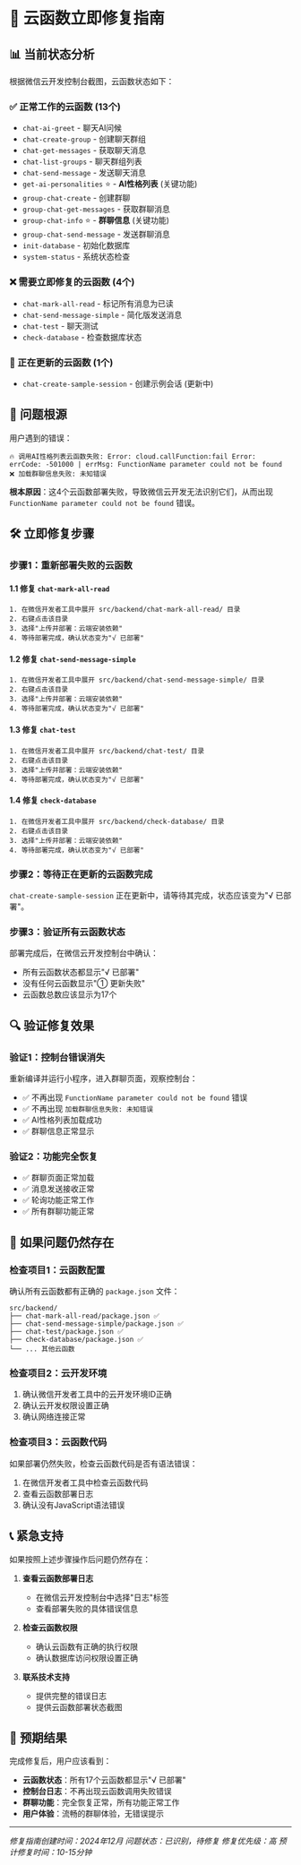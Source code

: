 # 🚨 云函数立即修复指南

## 📊 当前状态分析

根据微信云开发控制台截图，云函数状态如下：

### ✅ 正常工作的云函数 (13个)
- `chat-ai-greet` - 聊天AI问候
- `chat-create-group` - 创建聊天群组
- `chat-get-messages` - 获取聊天消息
- `chat-list-groups` - 聊天群组列表
- `chat-send-message` - 发送聊天消息
- `get-ai-personalities` ⭐ - **AI性格列表** (关键功能)
- `group-chat-create` - 创建群聊
- `group-chat-get-messages` - 获取群聊消息
- `group-chat-info` ⭐ - **群聊信息** (关键功能)
- `group-chat-send-message` - 发送群聊消息
- `init-database` - 初始化数据库
- `system-status` - 系统状态检查

### ❌ 需要立即修复的云函数 (4个)
- `chat-mark-all-read` - 标记所有消息为已读
- `chat-send-message-simple` - 简化版发送消息
- `chat-test` - 聊天测试
- `check-database` - 检查数据库状态

### 🔄 正在更新的云函数 (1个)
- `chat-create-sample-session` - 创建示例会话 (更新中)

## 🎯 问题根源

用户遇到的错误：
```
🔥 调用AI性格列表云函数失败: Error: cloud.callFunction:fail Error: errCode: -501000 | errMsg: FunctionName parameter could not be found
❌ 加载群聊信息失败: 未知错误
```

**根本原因**：这4个云函数部署失败，导致微信云开发无法识别它们，从而出现 `FunctionName parameter could not be found` 错误。

## 🛠️ 立即修复步骤

### 步骤1：重新部署失败的云函数

#### 1.1 修复 `chat-mark-all-read`
```
1. 在微信开发者工具中展开 src/backend/chat-mark-all-read/ 目录
2. 右键点击该目录
3. 选择"上传并部署：云端安装依赖"
4. 等待部署完成，确认状态变为"√ 已部署"
```

#### 1.2 修复 `chat-send-message-simple`
```
1. 在微信开发者工具中展开 src/backend/chat-send-message-simple/ 目录
2. 右键点击该目录
3. 选择"上传并部署：云端安装依赖"
4. 等待部署完成，确认状态变为"√ 已部署"
```

#### 1.3 修复 `chat-test`
```
1. 在微信开发者工具中展开 src/backend/chat-test/ 目录
2. 右键点击该目录
3. 选择"上传并部署：云端安装依赖"
4. 等待部署完成，确认状态变为"√ 已部署"
```

#### 1.4 修复 `check-database`
```
1. 在微信开发者工具中展开 src/backend/check-database/ 目录
2. 右键点击该目录
3. 选择"上传并部署：云端安装依赖"
4. 等待部署完成，确认状态变为"√ 已部署"
```

### 步骤2：等待正在更新的云函数完成

`chat-create-sample-session` 正在更新中，请等待其完成，状态应该变为"√ 已部署"。

### 步骤3：验证所有云函数状态

部署完成后，在微信云开发控制台中确认：
- 所有云函数状态都显示"√ 已部署"
- 没有任何云函数显示"① 更新失败"
- 云函数总数应该显示为17个

## 🔍 验证修复效果

### 验证1：控制台错误消失
重新编译并运行小程序，进入群聊页面，观察控制台：
- ✅ 不再出现 `FunctionName parameter could not be found` 错误
- ✅ 不再出现 `加载群聊信息失败: 未知错误`
- ✅ AI性格列表加载成功
- ✅ 群聊信息正常显示

### 验证2：功能完全恢复
- ✅ 群聊页面正常加载
- ✅ 消息发送接收正常
- ✅ 轮询功能正常工作
- ✅ 所有群聊功能正常

## 🚨 如果问题仍然存在

### 检查项目1：云函数配置
确认所有云函数都有正确的 `package.json` 文件：
```
src/backend/
├── chat-mark-all-read/package.json ✅
├── chat-send-message-simple/package.json ✅
├── chat-test/package.json ✅
├── check-database/package.json ✅
└── ... 其他云函数
```

### 检查项目2：云开发环境
1. 确认微信开发者工具中的云开发环境ID正确
2. 确认云开发权限设置正确
3. 确认网络连接正常

### 检查项目3：云函数代码
如果部署仍然失败，检查云函数代码是否有语法错误：
1. 在微信开发者工具中检查云函数代码
2. 查看云函数部署日志
3. 确认没有JavaScript语法错误

## 📞 紧急支持

如果按照上述步骤操作后问题仍然存在：

1. **查看云函数部署日志**
   - 在微信云开发控制台中选择"日志"标签
   - 查看部署失败的具体错误信息

2. **检查云函数权限**
   - 确认云函数有正确的执行权限
   - 确认数据库访问权限设置正确

3. **联系技术支持**
   - 提供完整的错误日志
   - 提供云函数部署状态截图

## 🎯 预期结果

完成修复后，用户应该看到：
- **云函数状态**：所有17个云函数都显示"√ 已部署"
- **控制台日志**：不再出现云函数调用失败错误
- **群聊功能**：完全恢复正常，所有功能正常工作
- **用户体验**：流畅的群聊体验，无错误提示

---

*修复指南创建时间：2024年12月*
*问题状态：已识别，待修复*
*修复优先级：高*
*预计修复时间：10-15分钟*
